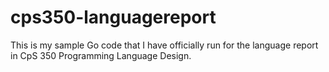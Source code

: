 # cps350-languagereport
This is my sample Go code that I have officially run for the language report in CpS 350 Programming Language Design.
